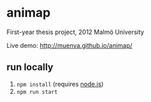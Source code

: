 # animap
First-year thesis project, 2012 Malmö University

Live demo: http://muenva.github.io/animap/

## run locally
1. `npm install` (requires [node.js](//nodejs.org))
2. `npm run start`
